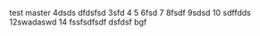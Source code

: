 test master 4dsds
dfdsfsd
3sfd
4
5
6fsd
7
8fsdf
9sdsd
10
sdffdds
12swadaswd
14
fssfsdfsdf
dsfdsf
bgf